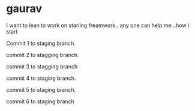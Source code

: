 gaurav
======

I want to lean to work on starling freamwork.. any one can help me ..how i start 


Commit 1 to staging branch.

commit 2 to stagging branch.

commit 3 to stagging branch

commit 4 to staging branch.

commit 5 to staging branch.

commit 6 to staging branch
